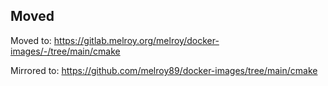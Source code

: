 ## Moved

Moved to: https://gitlab.melroy.org/melroy/docker-images/-/tree/main/cmake

Mirrored to:  https://github.com/melroy89/docker-images/tree/main/cmake
